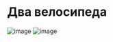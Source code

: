 # Два велосипеда
![image](https://user-images.githubusercontent.com/72396348/136360383-a0a54ed4-68cc-4d32-bf61-7c97aa5530bb.png)
![image](https://user-images.githubusercontent.com/72396348/136360401-30df882d-7441-4599-a1ad-e79c7bc8fbca.png)

